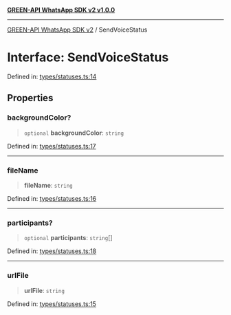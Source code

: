 [**GREEN-API WhatsApp SDK v2 v1.0.0**](../README.md)

***

[GREEN-API WhatsApp SDK v2](../globals.md) / SendVoiceStatus

# Interface: SendVoiceStatus

Defined in: [types/statuses.ts:14](https://github.com/green-api/whatsapp-api-client-js-v2/blob/6c31521abaa4e85365f3538298181cae99417bce/src/types/statuses.ts#L14)

## Properties

### backgroundColor?

> `optional` **backgroundColor**: `string`

Defined in: [types/statuses.ts:17](https://github.com/green-api/whatsapp-api-client-js-v2/blob/6c31521abaa4e85365f3538298181cae99417bce/src/types/statuses.ts#L17)

***

### fileName

> **fileName**: `string`

Defined in: [types/statuses.ts:16](https://github.com/green-api/whatsapp-api-client-js-v2/blob/6c31521abaa4e85365f3538298181cae99417bce/src/types/statuses.ts#L16)

***

### participants?

> `optional` **participants**: `string`[]

Defined in: [types/statuses.ts:18](https://github.com/green-api/whatsapp-api-client-js-v2/blob/6c31521abaa4e85365f3538298181cae99417bce/src/types/statuses.ts#L18)

***

### urlFile

> **urlFile**: `string`

Defined in: [types/statuses.ts:15](https://github.com/green-api/whatsapp-api-client-js-v2/blob/6c31521abaa4e85365f3538298181cae99417bce/src/types/statuses.ts#L15)
